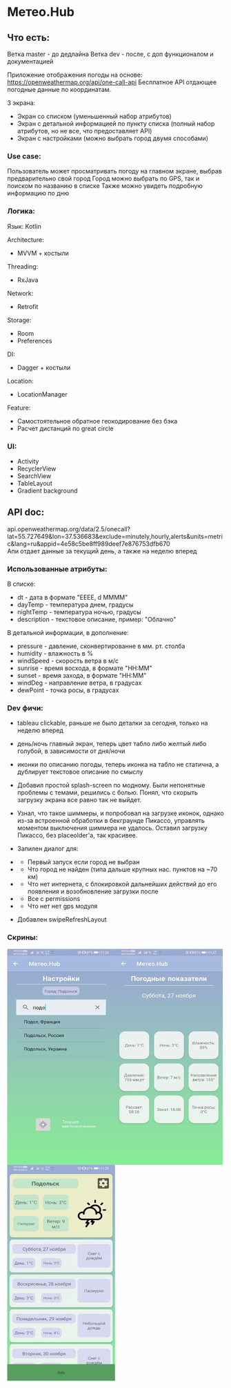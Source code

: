 # Метео.Hub

## Что есть:
Ветка master - до дедлайна
Ветка dev - после, с доп функционалом и документацией

Приложение отображения погоды на основе: https://openweathermap.org/api/one-call-api
Бесплатное API отдающее погодные данные по координатам. 

3 экрана:
* Экран со списком (уменьшенный набор атрибутов)
* Экран с детальной информацией по пункту списка (полный набор атрибутов, но не все, что предоставляет API)
* Экран с настройками (можно выбрать город двумя способами)

### Use case:

Пользователь может просматривать погоду на главном экране, выбрав предварительно свой город
Город можно выбрать по GPS, так и поиском по названию в списке
Также можно увидеть подробную информацию по дню

### Логика:
Язык: Kotlin

Architecture:
* MVVM + костыли

Threading:
* RxJava

Network:
* Retrofit

Storage:
* Room
* Preferences

DI:
* Dagger + костыли

Location:
* LocationManager

Feature:
* Самостоятельное обратное геокодирование без бэка
* Расчет дистанций по great circle

### UI:
* Activity
* RecyclerView
* SearchView
* TableLayout
* Gradient background

## API doc:
api.openweathermap.org/data/2.5/onecall?lat=55.727649&lon=37.536683&exclude=minutely,hourly,alerts&units=metric&lang=ru&appid=4e58c5be8ff989deef7e876753dfb670<br/>
Апи отдает данные за текущий день, а также на неделю вперед

### Использованные атрибуты:
В списке:
* dt - дата в формате "EEEE, d MMMM"
* dayTemp - температура днем, градусы
* nightTemp - температура ночью, градусы
* description - текстовое описание, пример: "Облачно"
	
В детальной информации, в дополнение:
* pressure - давление, сконвертированне в мм. рт. столба
* humidity - влажность в %
* windSpeed - скорость ветра в м/с
* sunrise - время восхода, в формате "HH:MM"
* sunset - время захода, в формате "HH:MM"
* windDeg - направление ветра, в градусах
* dewPoint - точка росы, в градусах

### Dev фичи:
* tableau clickable, раньше не было деталки за сегодня, только на неделю вперед
* день/ночь главный экран, теперь цвет табло либо желтый либо голубой, в зависимости от дня/ночи
* иконки по описанию погоды, теперь иконка на табло не статична, а дублирует текстовое описание по смыслу
* Добавил простой splash-screen по модному. Были непонятные проблемы с темами, решились с болью. Понял, что скорыть загрузку экрана все равно так не выйдет.
* Узнал, что такое шиммеры, и попробовал на загрузке иконок, однако из-за встроенной обработки в бекграунде Пикассо, управлять моментом выключения шиммера не удалось. Оставил загрузку Пикассо, без placeolder'a, так красивее.
* Запилен диалог для:
* * Первый запуск если город не выбран
* * Что город не найден (типа дальше крупных нас. пунктов на ~70 км)
* * Что нет интернета, с блокировкой дальнейших действий до его появления и возобновление загрузки после
* * Все с permissions
* * Что нет нет gps модуля

* Добавлен swipeRefreshLayout
    
### Скрины:
<a href="url"><img src="https://github.com/Bagaviev/AndroidSchool2021.2/blob/master/Project/scr1.jpeg" align="left" height="500" width="250" ></a>
<a href="url"><img src="https://github.com/Bagaviev/AndroidSchool2021.2/blob/master/Project/scr2.jpeg" align="left" height="500" width="250" ></a>
<a href="url"><img src="https://github.com/Bagaviev/AndroidSchool2021.2/blob/master/Project/scr3.jpeg" align="left" height="500" width="250" ></a>
